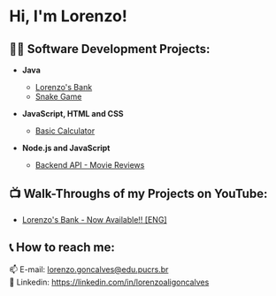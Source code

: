 <h1>Hi, I'm Lorenzo!</h1>

<h2>👨‍💻 Software Development Projects:</h2>

- <b>Java</b>
  - [Lorenzo's Bank](https://github.com/lorenzoalig/LorenzoBank)
  - [Snake Game](https://github.com/lorenzoalig/LorenzoSnakeGame)

- <b>JavaScript, HTML and CSS</b>
  - [Basic Calculator](https://github.com/lorenzoalig/Web_Calculator)

- <b>Node.js and JavaScript</b>
  - [Backend API - Movie Reviews](https://github.com/lorenzoalig/API_RESTful_Node.js_MovieReviews)

<h2>📺 Walk-Throughs of my Projects on YouTube:</h2>

- [Lorenzo's Bank - Now Available!! [ENG]](https://youtu.be/JMwfwZwghPo)

<h2> 📞 How to reach me:</h2>

📫 E-mail: lorenzo.goncalves@edu.pucrs.br<br/>
💼 Linkedin: https://linkedin.com/in/lorenzoaligoncalves

<!--
**joshmadakor1/joshmadakor1** is a ✨ _special_ ✨ repository because its `README.md` (this file) appears on your GitHub profile.

Here are some ideas to get you started:

- 🔭 I’m currently working on ...
- 🌱 I’m currently learning ...
- 👯 I’m looking to collaborate on ...
- 🤔 I’m looking for help with ...
- 💬 Ask me about ...
- 📫 How to reach me: ...
- 😄 Pronouns: ...
- ⚡ Fun fact: ...
-->
